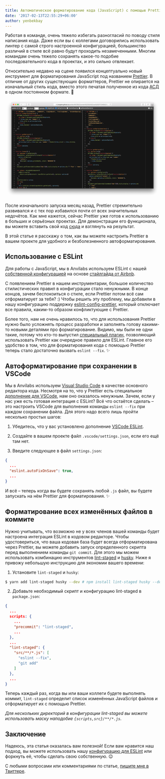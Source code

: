 ```yaml
---
title: Автоматическое форматирование кода (JavaScript) с помощью Prettier и ESLint
date: '2017-02-13T22:55:29+06:00'
author: yenbekbay
---
```


Работая в команде, очень тяжело избегать разногласий по поводу стиля написания кода. Даже если вы с коллегами договорились использовать линтер с самой строго настроенной конфигурацией, большинство различий в стиле всё равно будут проходить незамеченными. Многим командам очень тяжело сохранять какое-то подобие последовательного кода в проектах, и это сильно отвлекает.

<!-- more -->

Относительно недавно на сцене появился концептуально новый инструмент для форматирования JavaScript под названием [Prettier](https://github.com/jlongster/prettier). В отличие от других существующих форматтеров, Prettier не опирается на изначальный стиль кода, вместо этого печатая полученное из кода [АСД](https://ru.wikipedia.org/wiki/%D0%90%D0%B1%D1%81%D1%82%D1%80%D0%B0%D0%BA%D1%82%D0%BD%D0%BE%D0%B5_%D1%81%D0%B8%D0%BD%D1%82%D0%B0%D0%BA%D1%81%D0%B8%D1%87%D0%B5%D1%81%D0%BA%D0%BE%D0%B5_%D0%B4%D0%B5%D1%80%D0%B5%D0%B2%D0%BE) в одном постоянном формате. 👏

[![Демонстрация форматирования от Prettier](prettier-demo.png)](https://jlongster.github.io/prettier/)

После изначального запуска месяц назад, Prettier стремительно развивался и с тех пор избавился почти от всех значительных недочётов. Как мне кажется, сейчас Prettier уже готов к использованию в больших и серьёзных проектах. Для демонстрации его функционала, вы можете вставить свой код [сюда](https://jlongster.github.io/prettier/) и взглянуть на результат.

В этой статье я расскажу о том, как вы можете настроить Prettier в вашем проекте для удобного и безболезненного автоформатирования.

## Использование с ESLint

Для работы с JavaScript, мы в Anvilabs используем ESLint с нашей [собственной конфигурацией](https://github.com/anvilabs/eslint-config-anvilabs) на основе [стайлгайда от Airbnb](https://github.com/airbnb/javascript/tree/master/packages/eslint-config-airbnb).

С появлением Prettier в нашем инструментарии, большое количество стилистических правил в конфигурации стало ненужными. В конце концов, зачем беспокоиться о стиле, если Prettier потом всё сам отформатирует за тебя? :) Чтобы решить эту проблему, мы добавили в нашу конфигурацию поддержку [eslint-config-prettier](https://github.com/lydell/eslint-config-prettier), который отключает все правила, каким-то образом конфликтующие с Prettier.

Более того, нам не очень нравилось то, что для использования Prettier нужно было усложнять процесс разработки и заполнять голову какими-то новыми деталями про форматирование. Видимо, мы были не одни такие, потому что кто-то выпустил [специальный плагин](https://github.com/not-an-aardvark/eslint-plugin-prettier), позволяющий использовать Prettier как очередное правило для ESLint. Главное его удобство в том, что для форматирования кода с помощью Prettier теперь стало достаточно вызвать `eslint --fix`. ✨

## Автоформатирование при сохранении в VSCode

Мы в Anvilabs используем [Visual Studio Code](https://code.visualstudio.com/) в качестве основного редактора кода. Несмотря на то, что у Prettier есть специальное [дополнение для VSCode](https://github.com/esbenp/prettier-vscode), нам оно оказалось ненужным. Зачем, если у нас уже есть готовая интеграция с ESLint? Всё что остаётся сделать – это настроить VSCode для выполнения команды `eslint --fix` при каждом сохранении файла. Для этого надо всего лишь пройти несколько простых шагов:

1. Убедитесь, что у вас установлено дополнение [VSCode ESLint](https://github.com/Microsoft/vscode-eslint).

2. Создайте в вашем проекте файл `.vscode/settings.json`, если его ещё там нет.

3. Введите следующее в файл `settings.json`:

```json
{
  ...
  "eslint.autoFixOnSave": true,
  ...
}
```

И всё – теперь когда вы будете сохранять любой `.js` файл, вы будете запускать на нём Prettier для форматирования. ✨

## Форматирование всех изменённых файлов в коммите

Нужно учитывать, что возможно не у всех членов вашей команды будет настроена интеграция ESLint в кодовом редакторе. Чтобы удостовериться, что ваша кодовая база будет всегда отформатирована через Prettier, вы можете добавить запуск определенного скрипта перед выполнением команды `git commit`. Для этого мы можем использовать комбинацию инструментов [lint-staged](https://github.com/okonet/lint-staged) и [husky](https://github.com/typicode/husky). Ниже я привожу небольшую инструкцию для экономии вашего времени:

1. Установите `lint-staged` и `husky`:

```bash
$ yarn add lint-staged husky --dev # npm install lint-staged husky --dev
```

2. Добавьте необходимый скрипт и конфигурацию lint-staged в `package.json`:

```json
{
  ...
  scripts: {
    ...
    "precommit": "lint-staged",
    ...
  },
  ...
  "lint-staged": {
    "src/**/*.js": [
      "eslint --fix",
      "git add"
    ]
  },
  ...
}
```

Теперь каждый раз, когда вы или ваши коллеги будете выполнять коммит, `lint-staged` определит список изменённых JavaScript файлов и отформатирует их с помощью Prettier.

*Для нескольких директорий в конфигурации lint-staged вы можете использовать маску наподобие `{scripts,src}/**/*.js`.*


## Заключение

Надеюсь, эта статья оказалась вам полезной! Если вам нравится наш подход, вы можете использовать нашу [конфигурацию для ESLint](https://github.com/anvilabs/eslint-config-anvilabs) или форкнуть её, чтобы сделать свою собственную. 😉

С любыми вопросами или комментариями по статье, [пишите мне в Твиттере](https://twitter.com/yenbekbay).
